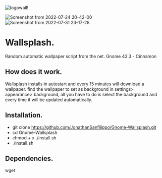 
![logowall!](https://user-images.githubusercontent.com/87201918/150200907-a0cff2c1-16d5-4192-8610-bfb0a733ea7d.png)

![Screenshot from 2022-07-24 20-42-00](https://user-images.githubusercontent.com/103053714/180663249-f1a95d70-8f40-4eb5-8137-41c94c497d9c.png)
![Screenshot from 2022-07-31 23-17-28](https://user-images.githubusercontent.com/103053714/182047501-0d7a8c62-9f60-40d9-98c4-f9b81bff8fce.png)


# Wallsplash.
Random automatic wallpaper script from the net. Gnome 42.3 - Cinnamon

## How does it work.
Wallsplash installs in autostart and every 15 minutes will download a wallpaper. find the wallpaper to set as background in settings> appearance> background, all you have to do is select the background and every time it will be updated automatically.

## Installation.

- git clone https://github.com/JonathanSanfilippo/Gnome-Wallsplash.git
- cd Gnome-Wallsplash
- chmod + x ./install.sh
- ./install.sh

## Dependencies.
wget
